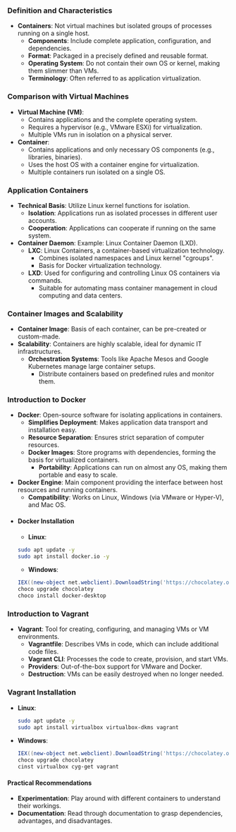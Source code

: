 ### Definition and Characteristics
- **Containers**: Not virtual machines but isolated groups of processes running on a single host.
  - **Components**: Include complete application, configuration, and dependencies.
  - **Format**: Packaged in a precisely defined and reusable format.
  - **Operating System**: Do not contain their own OS or kernel, making them slimmer than VMs.
  - **Terminology**: Often referred to as application virtualization.



### Comparison with Virtual Machines
- **Virtual Machine (VM)**:
  - Contains applications and the complete operating system.
  - Requires a hypervisor (e.g., VMware ESXi) for virtualization.
  - Multiple VMs run in isolation on a physical server.
- **Container**:
  - Contains applications and only necessary OS components (e.g., libraries, binaries).
  - Uses the host OS with a container engine for virtualization.
  - Multiple containers run isolated on a single OS.



### Application Containers
- **Technical Basis**: Utilize Linux kernel functions for isolation.
  - **Isolation**: Applications run as isolated processes in different user accounts.
  - **Cooperation**: Applications can cooperate if running on the same system.
- **Container Daemon**: Example: Linux Container Daemon (LXD).
  - **LXC**: Linux Containers, a container-based virtualization technology.
    - Combines isolated namespaces and Linux kernel "cgroups".
    - Basis for Docker virtualization technology.
  - **LXD**: Used for configuring and controlling Linux OS containers via commands.
    - Suitable for automating mass container management in cloud computing and data centers.



### Container Images and Scalability
- **Container Image**: Basis of each container, can be pre-created or custom-made.
- **Scalability**: Containers are highly scalable, ideal for dynamic IT infrastructures.
  - **Orchestration Systems**: Tools like Apache Mesos and Google Kubernetes manage large container setups.
    - Distribute containers based on predefined rules and monitor them.



### Introduction to Docker
- **Docker**: Open-source software for isolating applications in containers.
  - **Simplifies Deployment**: Makes application data transport and installation easy.
  - **Resource Separation**: Ensures strict separation of computer resources.
  - **Docker Images**: Store programs with dependencies, forming the basis for virtualized containers.
    - **Portability**: Applications can run on almost any OS, making them portable and easy to scale.
- **Docker Engine**: Main component providing the interface between host resources and running containers.
  - **Compatibility**: Works on Linux, Windows (via VMware or Hyper-V), and Mac OS.
- #### Docker Installation
	- **Linux**:
  ```bash
  sudo apt update -y
  sudo apt install docker.io -y
  ```
	- **Windows**:
  ```powershell
  IEX((new-object net.webclient).DownloadString('https://chocolatey.org/install.ps1'))
  choco upgrade chocolatey
  choco install docker-desktop
  ```



### Introduction to Vagrant
- **Vagrant**: Tool for creating, configuring, and managing VMs or VM environments.
  - **Vagrantfile**: Describes VMs in code, which can include additional code files.
  - **Vagrant CLI**: Processes the code to create, provision, and start VMs.
  - **Providers**: Out-of-the-box support for VMware and Docker.
  - **Destruction**: VMs can be easily destroyed when no longer needed.



### Vagrant Installation
- **Linux**:
  ```bash
  sudo apt update -y
  sudo apt install virtualbox virtualbox-dkms vagrant
  ```
- **Windows**:
  ```powershell
  IEX((new-object net.webclient).DownloadString('https://chocolatey.org/install.ps1'))
  choco upgrade chocolatey
  cinst virtualbox cyg-get vagrant
  ```



#### Practical Recommendations
- **Experimentation**: Play around with different containers to understand their workings.
- **Documentation**: Read through documentation to grasp dependencies, advantages, and disadvantages.